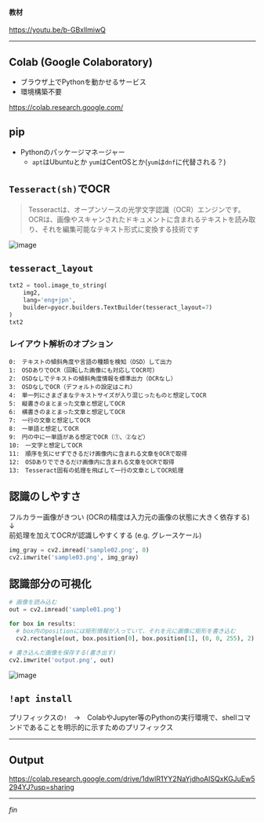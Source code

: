 #### 教材
https://youtu.be/b-GBxllmiwQ

---

## Colab (Google Colaboratory)
- ブラウザ上でPythonを動かせるサービス
- 環境構築不要

https://colab.research.google.com/


## pip
- Pythonのパッケージマネージャー
  - `apt`はUbuntuとか `yum`はCentOSとか(`yum`は`dnf`に代替される？)
 
## `Tesseract(sh)`でOCR
> Tesseractは、オープンソースの光学文字認識（OCR）エンジンです。OCRは、画像やスキャンされたドキュメントに含まれるテキストを読み取り、それを編集可能なテキスト形式に変換する技術です

![image](https://github.com/naon708/til/assets/77439261/b661f760-09e6-4bd4-8542-d31fc5d5badd)


## `tesseract_layout`
```py
txt2 = tool.image_to_string(
    img2,
    lang='eng+jpn',
    builder=pyocr.builders.TextBuilder(tesseract_layout=7)
)
txt2
```
### レイアウト解析のオプション
```
0:　テキストの傾斜角度や言語の種類を検知（OSD）して出力
1:　OSDありでOCR（回転した画像にも対応してOCR可）
2:　OSDなしでテキストの傾斜角度情報を標準出力（OCRなし）
3:　OSDなしでOCR（デフォルトの設定はこれ）
4:　単一列にさまざまなテキストサイズが入り混じったものと想定してOCR
5:　縦書きのまとまった文章と想定してOCR
6:　横書きのまとまった文章と想定してOCR
7:　一行の文章と想定してOCR
8:　一単語と想定してOCR
9:　円の中に一単語がある想定でOCR（①、➁など）
10:　一文字と想定してOCR
11:　順序を気にせずできるだけ画像内に含まれる文章をOCRで取得
12:　OSDありでできるだけ画像内に含まれる文章をOCRで取得
13:　Tesseract固有の処理を飛ばして一行の文章としてOCR処理
```

## 認識のしやすさ
フルカラー画像がきつい (OCRの精度は入力元の画像の状態に大きく依存する)</br>
↓</br>
前処理を加えてOCRが認識しやすくする (e.g. グレースケール)

```py
img_gray = cv2.imread('sample02.png', 0)
cv2.imwrite('sample03.png', img_gray)
```

## 認識部分の可視化
```py
# 画像を読み込む
out = cv2.imread('sample01.png')

for box in results:
  # box内のpositionには矩形情報が入っていて、それを元に画像に矩形を書き込む
  cv2.rectangle(out, box.position[0], box.position[1], (0, 0, 255), 2)

# 書き込んだ画像を保存する(書き出す)
cv2.imwrite('output.png', out)
```
![image](https://github.com/naon708/til/assets/77439261/e9e2c0a7-038f-4e48-9c1a-1ac4b42fa1a2)

## `!apt install`
プリフィックスの`!`　→　ColabやJupyter等のPythonの実行環境で、shellコマンドであることを明示的に示すためのプリフィックス

---

## Output
https://colab.research.google.com/drive/1dwlR1YY2NaYjdhoAISQxKGJuEw5294YJ?usp=sharing

---

*fin*
